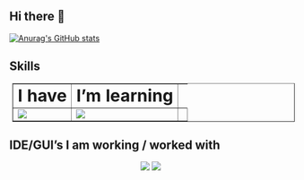 ## Hi there 👋

<!--
**MariiaMysh/MariiaMysh** is a ✨ _special_ ✨ repository because its `README.md` (this file) appears on your GitHub profile.

Here are some ideas to get you started:

- 🔭 I’m currently working on ...
- 🌱 I’m currently learning ...
- 👯 I’m looking to collaborate on ...
- 🤔 I’m looking for help with ...
- 💬 Ask me about ...
- 📫 How to reach me: ...
- 😄 Pronouns: ...
- ⚡ Fun fact: ...
-->
[![Anurag's GitHub stats](https://github-readme-stats.vercel.app/api?username=MariiaMysh&show_icons=true)](https://github.com/anuraghazra/github-readme-stats)

## Skills

<table border="1px solid black" style="margin: 5px">
<tr>
<td>
<b style="font-size:30px">I have</b>
</td>
<td>
<b style="font-size:30px">I’m learning</b>
</td>
<tr>
<td>
<img src="https://skillicons.dev/icons?i=git,github,gitlab&perline=3" />
</td>
<td>
<img src="https://skillicons.dev/icons?i=py,r,matlab&perline=3" />
</td>
<td>
</tr>
</table>

## IDE/GUI’s I am working / worked with

<p align="center">
<img src="https://skillicons.dev/icons?i=anaconda,pycharm,vscode&perline=3" />
<img src="https://img.shields.io/badge/RStudio-75AADB?style=for-the-badge&logo=RStudio&logoColor=white" />
</p>
